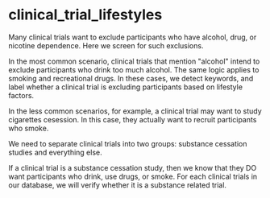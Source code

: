 # clinical_trial_lifestyles
Many clinical trials want to exclude participants who have alcohol, drug, or nicotine dependence. Here we screen for such exclusions.

In the most common scenario, clinical trials that mention "alcohol" intend to exclude participants who drink too much alcohol. The same logic applies to smoking and recreational drugs. In these cases, we detect keywords, and label whether a clinical trial is excluding participants based on lifestyle factors.

In the less common scenarios, for example, a clinical trial may want to study cigarettes cesession. In this case, they actually want to recruit participants who smoke.

We need to separate clinical trials into two groups: substance cessation studies and everything else.

If a clinical trial is a substance cessation study, then we know that they DO want participants who drink, use drugs, or smoke.  For each clinical trials in our database, we will verify whether it is a substance related trial.
